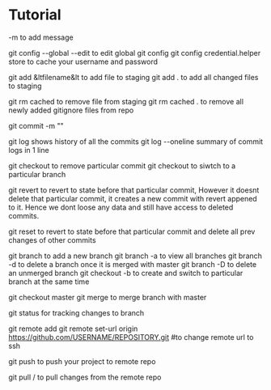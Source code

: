 # Tutorial

-m to add message

git config --global --edit to edit global git config
git config credential.helper store to cache your username and password

git add &ltfilename&lt to add file to staging
git add . to add all changed files to staging

git rm cached <filename> to remove file from staging
git rm cached . to remove all newly added gitignore files from repo

git commit -m "<message>"

git log shows history of all the commits
git log --oneline summary of commit logs in 1 line

git checkout <commitId> to remove particular commit
git checkout <branchname> to siwtch to a particular branch

git revert <commitId> to revert to state before that particular commit,
However it doesnt delete that particular commit, it creates a new commit
with revert appened to it. Hence we dont loose any data and still have access
to deleted commits.

git reset <commitId> to revert to state before that particular commit and delete all prev changes of other commits

git branch <branchname> to add a new branch
git branch -a to view all branches
git branch -d <branchname> to delete a branch once it is merged with master
git branch -D <branchname> to delete an unmerged branch
git checkout -b <branchname> to create and switch to particular branch at the same time

git checkout master
git merge <branchname> to merge branch with master

git status for tracking changes to branch

git remote add <aliasname> <reponame>
git remote set-url origin https://github.com/USERNAME/REPOSITORY.git #to change remote url to ssh

git push <reponame> <branchname> to push your project to remote repo

git pull <aliasname>/<reponame> <branchname> to pull changes from the remote repo
